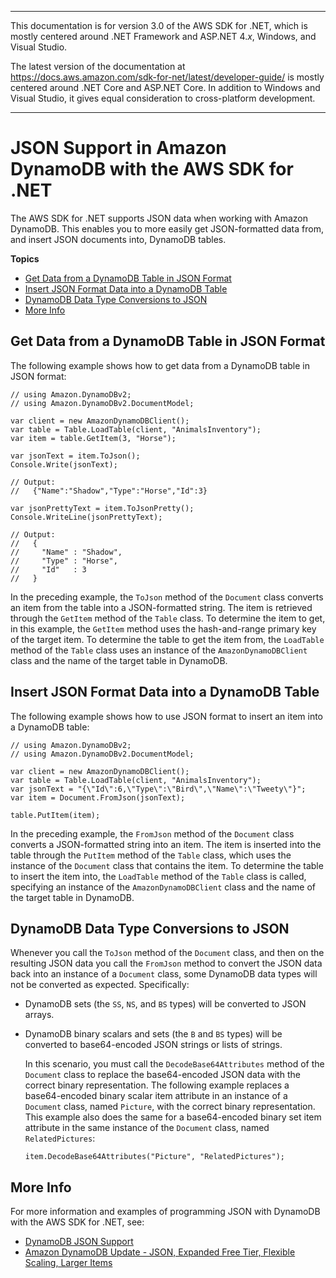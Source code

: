 --------

This documentation is for version 3\.0 of the AWS SDK for \.NET, which is mostly centered around \.NET Framework and ASP\.NET 4\.*x*, Windows, and Visual Studio\.

The latest version of the documentation at [https://docs\.aws\.amazon\.com/sdk\-for\-net/latest/developer\-guide/](https://docs.aws.amazon.com/sdk-for-net/latest/developer-guide/welcome.html) is mostly centered around \.NET Core and ASP\.NET Core\. In addition to Windows and Visual Studio, it gives equal consideration to cross\-platform development\.

--------

# JSON Support in Amazon DynamoDB with the AWS SDK for \.NET<a name="dynamodb-json"></a>

The AWS SDK for \.NET supports JSON data when working with Amazon DynamoDB\. This enables you to more easily get JSON\-formatted data from, and insert JSON documents into, DynamoDB tables\.

**Topics**
+ [Get Data from a DynamoDB Table in JSON Format](#dynamodb-json-get-table-data)
+ [Insert JSON Format Data into a DynamoDB Table](#dynamodb-json-insert-table-data)
+ [DynamoDB Data Type Conversions to JSON](#dynamodb-json-datatypes)
+ [More Info](#dynamodb-json-more-info)

## Get Data from a DynamoDB Table in JSON Format<a name="dynamodb-json-get-table-data"></a>

The following example shows how to get data from a DynamoDB table in JSON format:

```
// using Amazon.DynamoDBv2;
// using Amazon.DynamoDBv2.DocumentModel;

var client = new AmazonDynamoDBClient();
var table = Table.LoadTable(client, "AnimalsInventory");
var item = table.GetItem(3, "Horse");

var jsonText = item.ToJson();
Console.Write(jsonText);
      
// Output:
//   {"Name":"Shadow","Type":"Horse","Id":3}

var jsonPrettyText = item.ToJsonPretty();
Console.WriteLine(jsonPrettyText);
      
// Output:
//   {
//     "Name" : "Shadow",
//     "Type" : "Horse",
//     "Id"   : 3
//   }
```

In the preceding example, the `ToJson` method of the `Document` class converts an item from the table into a JSON\-formatted string\. The item is retrieved through the `GetItem` method of the `Table` class\. To determine the item to get, in this example, the `GetItem` method uses the hash\-and\-range primary key of the target item\. To determine the table to get the item from, the `LoadTable` method of the `Table` class uses an instance of the `AmazonDynamoDBClient` class and the name of the target table in DynamoDB\.

## Insert JSON Format Data into a DynamoDB Table<a name="dynamodb-json-insert-table-data"></a>

The following example shows how to use JSON format to insert an item into a DynamoDB table:

```
// using Amazon.DynamoDBv2;
// using Amazon.DynamoDBv2.DocumentModel;

var client = new AmazonDynamoDBClient();
var table = Table.LoadTable(client, "AnimalsInventory");
var jsonText = "{\"Id\":6,\"Type\":\"Bird\",\"Name\":\"Tweety\"}";
var item = Document.FromJson(jsonText);

table.PutItem(item);
```

In the preceding example, the `FromJson` method of the `Document` class converts a JSON\-formatted string into an item\. The item is inserted into the table through the `PutItem` method of the `Table` class, which uses the instance of the `Document` class that contains the item\. To determine the table to insert the item into, the `LoadTable` method of the `Table` class is called, specifying an instance of the `AmazonDynamoDBClient` class and the name of the target table in DynamoDB\.

## DynamoDB Data Type Conversions to JSON<a name="dynamodb-json-datatypes"></a>

Whenever you call the `ToJson` method of the `Document` class, and then on the resulting JSON data you call the `FromJson` method to convert the JSON data back into an instance of a `Document` class, some DynamoDB data types will not be converted as expected\. Specifically:
+ DynamoDB sets \(the `SS`, `NS`, and `BS` types\) will be converted to JSON arrays\.
+ DynamoDB binary scalars and sets \(the `B` and `BS` types\) will be converted to base64\-encoded JSON strings or lists of strings\.

  In this scenario, you must call the `DecodeBase64Attributes` method of the `Document` class to replace the base64\-encoded JSON data with the correct binary representation\. The following example replaces a base64\-encoded binary scalar item attribute in an instance of a `Document` class, named `Picture`, with the correct binary representation\. This example also does the same for a base64\-encoded binary set item attribute in the same instance of the `Document` class, named `RelatedPictures`:

  ```
  item.DecodeBase64Attributes("Picture", "RelatedPictures");
  ```

## More Info<a name="dynamodb-json-more-info"></a>

For more information and examples of programming JSON with DynamoDB with the AWS SDK for \.NET, see:
+  [DynamoDB JSON Support](http://blogs.aws.amazon.com/net/post/Tx14U0PAQWWHGXM/DynamoDB-JSON-Support) 
+  [Amazon DynamoDB Update \- JSON, Expanded Free Tier, Flexible Scaling, Larger Items](http://aws.amazon.com/blogs/aws/dynamodb-update-json-and-more) 